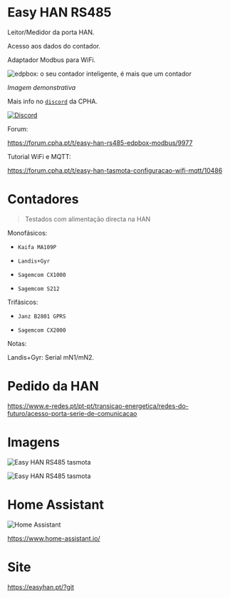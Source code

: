 # Easy HAN RS485

Leitor/Medidor da porta HAN.

Acesso aos dados do contador.

Adaptador Modbus para WiFi.

![edpbox: o seu contador inteligente, é mais que um contador](./edpbox1.jpg)

<i>Imagem demonstrativa</i>

Mais info no [```discord```](https://discord.gg/Mh9mTEA) da CPHA.

[![Discord](https://img.shields.io/discord/494714310518505472?style=plastic&logo=discord)](https://discord.gg/Mh9mTEA) 

Forum:

https://forum.cpha.pt/t/easy-han-rs485-edpbox-modbus/9977

Tutorial WiFi e MQTT:

https://forum.cpha.pt/t/easy-han-tasmota-configuracao-wifi-mqtt/10486

# Contadores
> Testados com alimentação directa na HAN

Monofásicos:

- ```Kaifa MA109P```

- ```Landis+Gyr```

- ```Sagemcom CX1000```

- ```Sagemcom S212```

Trifásicos:

- ```Janz B2801 GPRS```

- ```Sagemcom CX2000```

Notas:

Landis+Gyr: Serial mN1/mN2.

# Pedido da HAN

https://www.e-redes.pt/pt-pt/transicao-energetica/redes-do-futuro/acesso-porta-serie-de-comunicacao

# Imagens

![Easy HAN RS485 tasmota](./tasmota1.jpg)

![Easy HAN RS485 tasmota](./tasmota2.jpg)

# Home Assistant

![Home Assistant](../ha.png)

https://www.home-assistant.io/

# Site

https://easyhan.pt/?git
